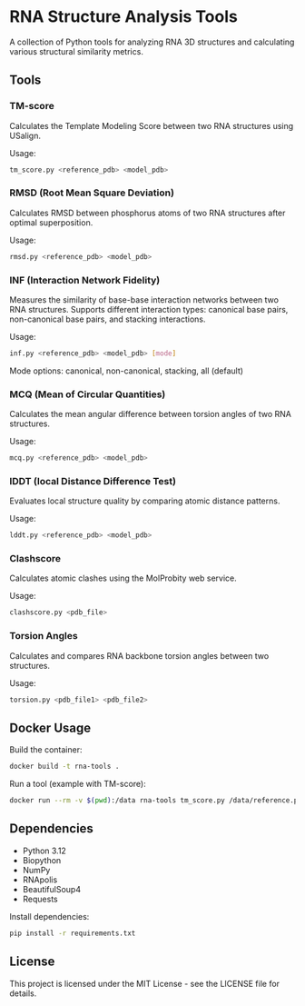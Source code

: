 # RNA Structure Analysis Tools

A collection of Python tools for analyzing RNA 3D structures and calculating various structural similarity metrics.

## Tools

### TM-score
Calculates the Template Modeling Score between two RNA structures using USalign.

Usage:
```bash
tm_score.py <reference_pdb> <model_pdb>
```

### RMSD (Root Mean Square Deviation)
Calculates RMSD between phosphorus atoms of two RNA structures after optimal superposition.

Usage:
```bash
rmsd.py <reference_pdb> <model_pdb>
```

### INF (Interaction Network Fidelity)
Measures the similarity of base-base interaction networks between two RNA structures.
Supports different interaction types: canonical base pairs, non-canonical base pairs, and stacking interactions.

Usage:
```bash
inf.py <reference_pdb> <model_pdb> [mode]
```
Mode options: canonical, non-canonical, stacking, all (default)

### MCQ (Mean of Circular Quantities)
Calculates the mean angular difference between torsion angles of two RNA structures.

Usage:
```bash
mcq.py <reference_pdb> <model_pdb>
```

### lDDT (local Distance Difference Test)
Evaluates local structure quality by comparing atomic distance patterns.

Usage:
```bash
lddt.py <reference_pdb> <model_pdb>
```

### Clashscore
Calculates atomic clashes using the MolProbity web service.

Usage:
```bash
clashscore.py <pdb_file>
```

### Torsion Angles
Calculates and compares RNA backbone torsion angles between two structures.

Usage:
```bash
torsion.py <pdb_file1> <pdb_file2>
```

## Docker Usage

Build the container:
```bash
docker build -t rna-tools .
```

Run a tool (example with TM-score):
```bash
docker run --rm -v $(pwd):/data rna-tools tm_score.py /data/reference.pdb /data/model.pdb
```

## Dependencies

- Python 3.12
- Biopython
- NumPy
- RNApolis
- BeautifulSoup4
- Requests

Install dependencies:
```bash
pip install -r requirements.txt
```

## License

This project is licensed under the MIT License - see the LICENSE file for details.
